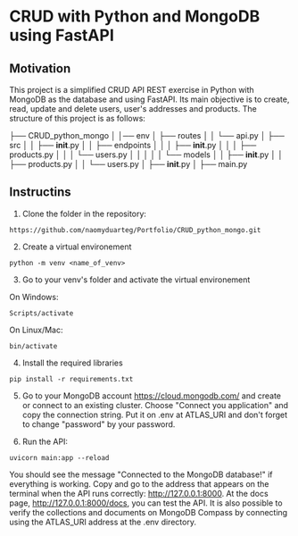 <h1 align='left'> CRUD with Python and MongoDB using FastAPI </h1>

## Motivation <a name="motivation"></a>

This project is a simplified CRUD API REST exercise in Python with MongoDB as the database and using FastAPI. Its main
objective is to create, read, update and delete users, user's addresses and products. The structure of this project is as follows:

├── CRUD_python_mongo
│   │── env
│   ├── routes
│   │     └── api.py
│   ├── src
│   │    ├── __init__.py
│   │    ├── endpoints
│   │    │      ├── __init__.py
│   │    │      ├── products.py
│   │    │      └── users.py
│   │    │
│   │    └── models
│   │           ├── __init__.py
│   │           ├── products.py
│   │           └── users.py
│   ├── __init__.py
│   ├── main.py

## Instructins <a name="instruction"></a>
1. Clone the folder in the repository:

```
https://github.com/naomyduarteg/Portfolio/CRUD_python_mongo.git
```
2. Create a virtual environement

```
python -m venv <name_of_venv>
```
3. Go to your venv's folder and activate the virtual environement

On Windows:
```
Scripts/activate
```
On Linux/Mac:
```
bin/activate
```
4. Install the required libraries

```
pip install -r requirements.txt
```
5. Go to your MongoDB account https://cloud.mongodb.com/ and create or connect to an existing cluster. Choose "Connect you application" and copy the connection string. Put it on .env at ATLAS_URI and don't forget to change "password" by your password. 

6. Run the API:

```
uvicorn main:app --reload
```

You should see the message "Connected to the MongoDB database!" if everything is working. Copy and go to the address that appears on the terminal when the API runs correctly: http://127.0.0.1:8000. At the docs page, http://127.0.0.1:8000/docs, 
you can test the API. 
It is also possible to verify the collections and documents on MongoDB Compass by connecting using the ATLAS_URI address at the .env directory. 